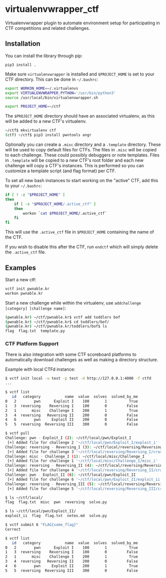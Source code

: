 # virtualenvwrapper_ctf

Virtualenvwrapper plugin to automate environment setup for participating in CTF competitions and related challenges.


## Installation

You can install the library through pip:
```
pip3 install .
```


Make sure `virtualenvwrapper` is installed and `$PROJECT_HOME` is set to your CTF directory.  This can be done in `~/.bashrc`:
```bash
export WORKON_HOME=~/.virtualenvs
export VIRTUALENVWRAPPER_PYTHON='/usr/bin/python3'
source /usr/local/bin/virtualenvwrapper.sh

export PROJECT_HOME=~/ctf
```


The `$PROJECT_HOME` directory should have an associated virtualenv, as this will be added to a new CTF's virtualenv.
```bash
~/ctf$ mkvirtualenv ctf
(ctf) ~/ctf$ pip3 install pwntools angr
```

Optionally you can create a `.misc` directory and a `.template` directory.  These will be used to copy default files for CTFs.
The files in `.misc` will be copied to each challenge. These could possibly debuggers or note templates.
Files in `.template` will be copied to a new CTF's root folder and each new challenge will copy a CTF's instances.  This is performed so you can customize a template script (and flag format) per CTF.


To set all new bash instances to start working on the "active" CTF, add this to your `~/.bashrc`:
```bash
if [ ! -z "$PROJECT_HOME" ]
then
    if [ -s "$PROJECT_HOME/.active_ctf" ]
    then
        workon `cat $PROJECT_HOME/.active_ctf`
    fi
fi
```
This will use the `.active_ctf` file in `$PROJECT_HOME` containing the name of the CTF.

If you wish to disable this after the CTF, run `endctf` which will simply delete the `.active_ctf` file.

## Examples

Start a new ctf:
```bash
vctf init pwnable.kr
workon pwnable.kr
```

Start a new challenge while within the virtualenv, use `addchallenge [category] [challenge name]`:
```bash
(pwnable.kr) ~/ctf/pwnable.kr$ vctf add toddlers bof
(pwnable.kr) ~/ctf/pwnable.kr$ cd toddlers/bof/
(pwnable.kr) ~/ctf/pwnable.kr/toddlers/bof$ ls
flag  flag.txt  template.py
```

### CTF Platform Support

There is also integration with some CTF scoreboard platforms to automatically download challenges as well as making a directory structure.

Example with local CTFd instance:
```bash
$ vctf init local -u test -p test -d http://127.0.0.1:4000 -f ctfd
...

$ vctf list
   id   category           name  value  solves  solved_by_me
0   2        pwn      Exploit I    100       1          True
1   3  reversing    Reversing I    100       0         False
2   1       misc    Challenge I    200       1          True
3   4  reversing   Reversing II    200       0         False
4   6        pwn     Exploit II    200       0         False
5   5  reversing  Reversing III    300       0         False

$ vctf pull
Challenge: pwn - Exploit_I (2): ~/ctf/local/pwn/Exploit_I
 [+] Added file for challenge 2 '~/ctf/local/pwn/Exploit_I/exploit_i'
Challenge: reversing - Reversing_I (3): ~/ctf/local/reversing/Reversing_I
 [+] Added file for challenge 3 '~/ctf/local/reversing/Reversing_I/crackme'
Challenge: misc - Challenge_I (1): ~/ctf/local/misc/Challenge_I
 [+] Added file for challenge 1 '~/ctf/local/misc/Challenge_I/misc_i'
Challenge: reversing - Reversing_II (4): ~/ctf/local/reversing/Reversing_II
 [+] Added file for challenge 4 '~/ctf/local/reversing/Reversing_II/crackme_ii'
Challenge: pwn - Exploit_II (6): ~/ctf/local/pwn/Exploit_II
 [+] Added file for challenge 6 '~/ctf/local/pwn/Exploit_II/exploit_ii'
Challenge: reversing - Reversing_III (5): ~/ctf/local/reversing/Reversing_III
 [+] Added file for challenge 5 '~/ctf/local/reversing/Reversing_III/crackme_iii'

$ ls ~/ctf/local/
flag  flag.txt  misc  pwn  reversing  solve.py

$ ls ~/ctf/local/pwn/Exploit_II/
exploit_ii  flag  flag.txt  notes.md  solve.py

$ vctf submit 6 "FLAG{some_flag}"
Correct

$ vctf list
   id   category           name  value  solves  solved_by_me
0   2        pwn      Exploit I    100       1          True
1   3  reversing    Reversing I    100       0         False
2   1       misc    Challenge I    200       1          True
3   4  reversing   Reversing II    200       0         False
4   6        pwn     Exploit II    200       1          True
5   5  reversing  Reversing III    300       0         False
```
